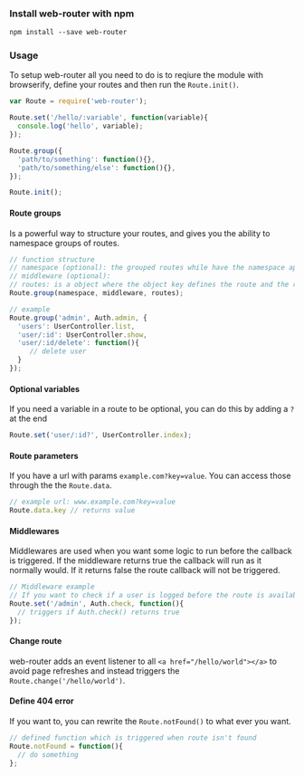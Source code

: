 ### Install web-router with npm
```txt
npm install --save web-router
```


### Usage
To setup web-router all you need to do is to reqiure the module with browserify, define your routes and then run the `Route.init()`.
```js
var Route = require('web-router');

Route.set('/hello/:variable', function(variable){
  console.log('hello', variable);
});

Route.group({
  'path/to/something': function(){},
  'path/to/something/else': function(){},
});

Route.init();
```

#### Route groups
Is a powerful way to structure your routes, and gives you the ability to namespace groups of routes. 

```js
// function structure
// namespace (optional): the grouped routes while have the namespace appended
// middleware (optional): 
// routes: is a object where the object key defines the route and the related function is the callback 
Route.group(namespace, middleware, routes);

// example
Route.group('admin', Auth.admin, {
  'users': UserController.list,
  'user/:id': UserController.show,
  'user/:id/delete': function(){
     // delete user
  }
});
```

#### Optional variables
If you need a variable in a route to be optional, you can do this by adding a `?` at the end
```js
Route.set('user/:id?', UserController.index);
```

#### Route parameters
If you have a url with params `example.com?key=value`. You can access those through the the `Route.data`.
```js
// example url: www.example.com?key=value
Route.data.key // returns value
```

#### Middlewares
Middlewares are used when you want some logic to run before the callback is triggered. If the middleware returns true the callback will run as it normally would. If it returns false the route callback will not be triggered.
```js
// Middleware example
// If you want to check if a user is logged before the route is available
Route.set('/admin', Auth.check, function(){
  // triggers if Auth.check() returns true
}); 
```  


#### Change route
web-router adds an event listener to all `<a href="/hello/world"></a>` to avoid page refreshes and instead triggers the `Route.change('/hello/world')`. 


#### Define 404 error
If you want to, you can rewrite the `Route.notFound()` to what ever you want.
```js
// defined function which is triggered when route isn't found
Route.notFound = function(){
  // do something
};
```

